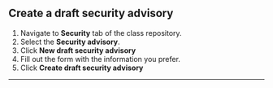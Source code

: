 ## Create a draft security advisory 

1. Navigate to **Security** tab of the class repository.
1. Select the **Security advisory**.
1. Click **New draft security advisory**
1. Fill out the form with the information you prefer.
1. Click **Create draft security advisory**

---
